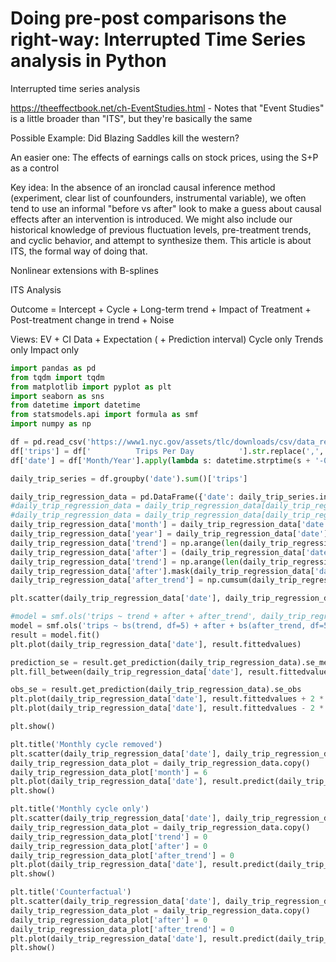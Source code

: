 # Doing pre-post comparisons the right-way: Interrupted Time Series analysis in Python

Interrupted time series analysis

https://theeffectbook.net/ch-EventStudies.html - Notes that "Event Studies" is a little broader than "ITS", but they're basically the same

Possible Example: Did Blazing Saddles kill the western? 

An easier one: The effects of earnings calls on stock prices, using the S+P as a control

Key idea: In the absence of an ironclad causal inference method (experiment, clear list of counfounders, instrumental variable), we often tend to use an informal "before vs after" look to make a guess about causal effects after an intervention is introduced. We might also include our historical knowledge of previous fluctuation levels, pre-treatment trends, and cyclic behavior, and attempt to synthesize them. This article is about ITS, the formal way of doing that.

Nonlinear extensions with B-splines

ITS Analysis

Outcome = Intercept + Cycle + Long-term trend + Impact of Treatment + Post-treatment change in trend + Noise

Views: EV + CI
Data + Expectation ( + Prediction interval)
Cycle only
Trends only
Impact only

```python
import pandas as pd
from tqdm import tqdm
from matplotlib import pyplot as plt
import seaborn as sns
from datetime import datetime
from statsmodels.api import formula as smf
import numpy as np

df = pd.read_csv('https://www1.nyc.gov/assets/tlc/downloads/csv/data_reports_monthly.csv')
df['trips'] = df['          Trips Per Day          '].str.replace(',', '').astype(float)
df['date'] = df['Month/Year'].apply(lambda s: datetime.strptime(s + '-01', '%Y-%m-%d'))

daily_trip_series = df.groupby('date').sum()['trips']

daily_trip_regression_data = pd.DataFrame({'date': daily_trip_series.index, 'trips': daily_trip_series}).reset_index(drop=True).sort_values('date')
#daily_trip_regression_data = daily_trip_regression_data[daily_trip_regression_data['date'] >= '2019-01-01']
#daily_trip_regression_data = daily_trip_regression_data[daily_trip_regression_data['date'] < '2022-01-01']
daily_trip_regression_data['month'] = daily_trip_regression_data['date'].apply(lambda x: x.month)
daily_trip_regression_data['year'] = daily_trip_regression_data['date'].apply(lambda x: x.year)
daily_trip_regression_data['trend'] = np.arange(len(daily_trip_regression_data))
daily_trip_regression_data['after'] = (daily_trip_regression_data['date'] >= '2020-04-01').apply(int)
daily_trip_regression_data['trend'] = np.arange(len(daily_trip_regression_data)) * (1. - daily_trip_regression_data['after']) + (daily_trip_regression_data['after'] * np.max(np.arange(len(daily_trip_regression_data)) * (1. - daily_trip_regression_data['after']))) # Forgive me...goal is to count up to the time when the intervention happens, then stay at that value. There's probably a nice way to do it with np.clip
daily_trip_regression_data['after'].mask(daily_trip_regression_data['date'] == '2020-03-01', 1./3, inplace=True)
daily_trip_regression_data['after_trend'] = np.cumsum(daily_trip_regression_data['after'])

plt.scatter(daily_trip_regression_data['date'], daily_trip_regression_data['trips'])

#model = smf.ols('trips ~ trend + after + after_trend', daily_trip_regression_data)
model = smf.ols('trips ~ bs(trend, df=5) + after + bs(after_trend, df=5) + C(month)', daily_trip_regression_data)
result = model.fit()
plt.plot(daily_trip_regression_data['date'], result.fittedvalues)

prediction_se = result.get_prediction(daily_trip_regression_data).se_mean
plt.fill_between(daily_trip_regression_data['date'], result.fittedvalues - 2 * prediction_se, result.fittedvalues + 2 * prediction_se, alpha=.5)

obs_se = result.get_prediction(daily_trip_regression_data).se_obs
plt.plot(daily_trip_regression_data['date'], result.fittedvalues + 2 * obs_se, color='black', linestyle='dotted')
plt.plot(daily_trip_regression_data['date'], result.fittedvalues - 2 * obs_se, color='black', linestyle='dotted')

plt.show()

plt.title('Monthly cycle removed')
plt.scatter(daily_trip_regression_data['date'], daily_trip_regression_data['trips'])
daily_trip_regression_data_plot = daily_trip_regression_data.copy()
daily_trip_regression_data_plot['month'] = 6
plt.plot(daily_trip_regression_data['date'], result.predict(daily_trip_regression_data_plot))
plt.show()

plt.title('Monthly cycle only')
plt.scatter(daily_trip_regression_data['date'], daily_trip_regression_data['trips'])
daily_trip_regression_data_plot = daily_trip_regression_data.copy()
daily_trip_regression_data_plot['trend'] = 0
daily_trip_regression_data_plot['after'] = 0
daily_trip_regression_data_plot['after_trend'] = 0
plt.plot(daily_trip_regression_data['date'], result.predict(daily_trip_regression_data_plot))
plt.show()

plt.title('Counterfactual')
plt.scatter(daily_trip_regression_data['date'], daily_trip_regression_data['trips'])
daily_trip_regression_data_plot = daily_trip_regression_data.copy()
daily_trip_regression_data_plot['after'] = 0
daily_trip_regression_data_plot['after_trend'] = 0
plt.plot(daily_trip_regression_data['date'], result.predict(daily_trip_regression_data_plot))
plt.show()
```
